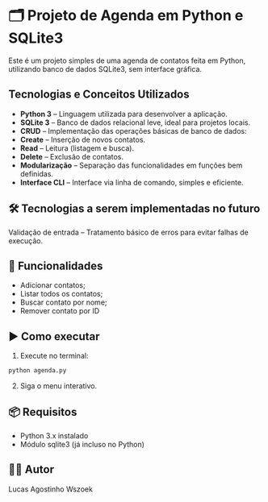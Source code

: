 # 🗂️ Projeto de Agenda em Python e SQLite3

Este é um projeto simples de uma agenda de contatos feita em Python, utilizando banco de dados SQLite3, sem interface gráfica.

## Tecnologias e Conceitos Utilizados
- **Python 3** – Linguagem utilizada para desenvolver a aplicação.
- **SQLite 3** – Banco de dados relacional leve, ideal para projetos locais.
- **CRUD** – Implementação das operações básicas de banco de dados:
- **Create** – Inserção de novos contatos.
- **Read** – Leitura (listagem e busca).
- **Delete** – Exclusão de contatos.
- **Modularização** – Separação das funcionalidades em funções bem definidas.
- **Interface CLI** – Interface via linha de comando, simples e eficiente.

## 🛠️ Tecnologias a serem implementadas no futuro
Validação de entrada – Tratamento básico de erros para evitar falhas de execução.

## 🚀 Funcionalidades
- Adicionar contatos;
- Listar todos os contatos;
- Buscar contato por nome;
- Remover contato por ID

## ▶️ Como executar

1. Execute no terminal:

```bash
python agenda.py
```

2. Siga o menu interativo.

## 📦 Requisitos
- Python 3.x instalado
- Módulo sqlite3 (já incluso no Python)

## 🧑‍💻 Autor
Lucas Agostinho Wszoek
